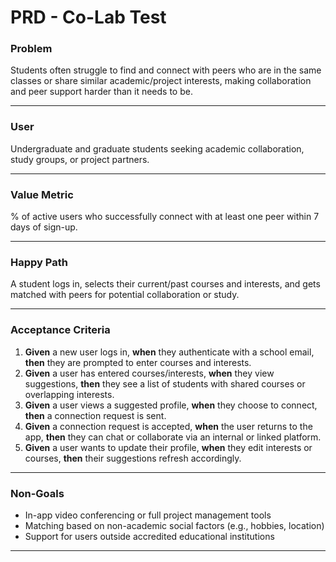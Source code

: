 # PRD - Co-Lab Test

### **Problem**

Students often struggle to find and connect with peers who are in the same classes or share similar academic/project interests, making collaboration and peer support harder than it needs to be.

---

### **User**

Undergraduate and graduate students seeking academic collaboration, study groups, or project partners.

---

### **Value Metric**

% of active users who successfully connect with at least one peer within 7 days of sign-up.

---

### **Happy Path**

A student logs in, selects their current/past courses and interests, and gets matched with peers for potential collaboration or study.

---

### **Acceptance Criteria**

1. **Given** a new user logs in, **when** they authenticate with a school email, **then** they are prompted to enter courses and interests.
2. **Given** a user has entered courses/interests, **when** they view suggestions, **then** they see a list of students with shared courses or overlapping interests.
3. **Given** a user views a suggested profile, **when** they choose to connect, **then** a connection request is sent.
4. **Given** a connection request is accepted, **when** the user returns to the app, **then** they can chat or collaborate via an internal or linked platform.
5. **Given** a user wants to update their profile, **when** they edit interests or courses, **then** their suggestions refresh accordingly.

---

### **Non-Goals**

* In-app video conferencing or full project management tools
* Matching based on non-academic social factors (e.g., hobbies, location)
* Support for users outside accredited educational institutions

---




